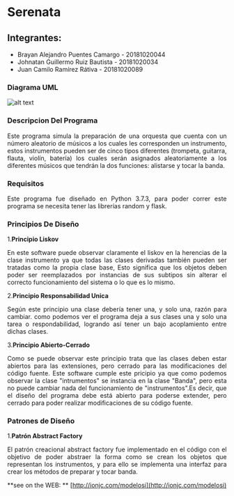 # Serenata


## Integrantes:

- Brayan Alejandro Puentes Camargo  - 20181020044
- Johnatan Guillermo Ruiz Bautista  - 20181020034
- Juan Camilo Ramírez Rátiva        - 20181020089

### Diagrama UML

![alt text](https://github.com/wthoutjc/Serenata/blob/master/BandaUML2.0.png)
### Descripcion Del Programa
<p align= "Justify">Este programa simula la preparación de una orquesta que cuenta con un número aleatorio de músicos a los cuales les corresponden un instrumento, estos instrumentos pueden ser de cinco tipos diferentes (trompeta, guitarra, flauta, violín, batería) los cuales serán asignados aleatoriamente a los diferentes músicos que tendrán la dos funciones: alistarse y tocar la banda.</p>

### Requisitos
<p align= "Justify">Este programa fue diseñado en Python 3.7.3, para poder correr este programa se necesita tener las librerías random y flask.</p>

### Principios De Diseño


1.**Principio Liskov**
<p align="justify">En este software puede observar claramente el liskov en la herencias de la clase instrumento ya que todas las clases derivadas también pueden ser tratadas como  la propia clase base, Esto significa que los objetos deben poder ser   
reemplazados por instancias de sus subtipos sin alterar el correcto funcionamiento del sistema o lo que es lo mismo. </p>

2.**Principio Responsabilidad Unica**
<p align="justify">Según este principio una clase debería tener una, y solo una, razón para cambiar. como podemos ver el programa deja a sus clases una y solo una tarea o respondabilidad, logrando así tener un bajo acoplamiento entre dichas clases.</p>  

3.**Principio Abierto-Cerrado**
<p align="justify">Como se puede observar este principio trata que las clases deben estar abiertos para las extensiones, pero cerrado para las modificaciones del código fuente. Este software cumple este pricipio ya que como podemos observar la clase "intrumentos" se instancia en la clase "Banda", pero esta no puede cambiar nada del funcionamiento de "instrumentos".Es decir, que el diseño del programa debe está abierto para poderse extender, pero cerrado para poder realizar modificaciones de su código fuente.</p>


### Patrones de Diseño

1.**Patrón Abstract Factory**
<p align= "Justify">El patrón creacional abstract factory fue implementado en el código con el objetivo de poder abstraer la forma como se crean los objetos que representan los instrumentos, y para ello se implementa una interfaz para crear los métodos de preparar y tocar banda.</p>


**see on the WEB: ** [http://ionjc.com/modelosi](http://ionjc.com/modelosi)



